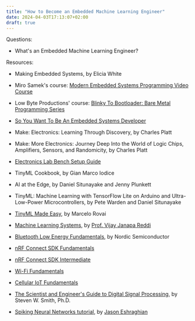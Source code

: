```yaml
---
title: "How to Become an Embedded Machine Learning Engineer"
date: 2024-04-03T17:13:07+02:00
draft: true
---
```

Questions:
 - What's an Embedded Machine Learning Engineer?

Resources:
- Making Embedded Systems, by Elicia White
- Miro Samek's course: [Modern Embedded Systems Programming Video Course](https://www.state-machine.com/video-course)
- Low Byte Productions' course: [Blinky To Bootloader: Bare Metal Programming Series](https://www.youtube.com/playlist?list=PLP29wDx6QmW7HaCrRydOnxcy8QmW0SNdQ)
- [So You Want To Be An Embedded Systems Developer](https://www.embeddedrelated.com/showarticle/1324.php)
- Make: Electronics: Learning Through Discovery, by Charles Platt 
- Make: More Electronics: Journey Deep Into the World of Logic Chips, Amplifiers, Sensors, and Randomicity, by Charles Platt
- [Electronics Lab Bench Setup Guide](https://badar.tech/2023/04/30/electronics-lab-bench-setup-guide/)
- TinyML Cookbook, by Gian Marco Iodice
- AI at the Edge, by Daniel Situnayake and Jenny Plunkett
- TinyML: Machine Learning with TensorFlow Lite on Arduino and Ultra-Low-Power Microcontrollers, by Pete Warden and Daniel Situnayake
- [TinyML Made Easy](https://mjrovai.github.io/TinyML_Made_Easy_NiclaV_eBook/), by Marcelo Rovai
- [Machine Learning Systems](https://harvard-edge.github.io/cs249r_book/), by [Prof. Vijay Janapa Reddi](https://scholar.harvard.edu/vijay-janapa-reddi/home)

- [Bluetooth Low Energy Fundamentals](https://academy.nordicsemi.com/courses/bluetooth-low-energy-fundamentals/), by Nordic Semiconductor
- [nRF Connect SDK Fundamentals](https://academy.nordicsemi.com/courses/nrf-connect-sdk-fundamentals/)
- [nRF Connect SDK Intermediate](https://academy.nordicsemi.com/courses/nrf-connect-sdk-intermediate/)
- [Wi-Fi Fundamentals](https://academy.nordicsemi.com/courses/wi-fi-fundamentals/)
- [Cellular IoT Fundamentals](https://academy.nordicsemi.com/courses/cellular-iot-fundamentals/)

- [The Scientist and Engineer's Guide to Digital Signal Processing](http://www.dspguide.com/), by Steven W. Smith, Ph.D. 

- [Spiking Neural Networks tutorial](https://snntorch.readthedocs.io/en/latest/tutorials/index.html), by [Jason Eshraghian](https://www.jasoneshraghian.com/)

